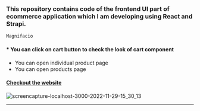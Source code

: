 ### This repository contains code of the frontend UI part of ecommerce application which I am developing using React and Strapi.

```
Magnifacio
```
#### * You can click on cart button to check the look of cart component ####
* You can open individual product page
* You can open products page
#### [Checkout the website](https://magnifacio.netlify.app) ####
![screencapture-localhost-3000-2022-11-29-15_30_13](https://user-images.githubusercontent.com/70688937/204856427-1f3996b4-34fd-413f-b80f-e60237658f1b.png)
****
